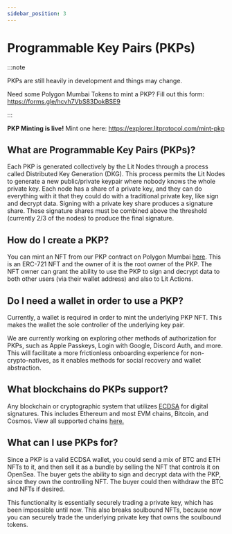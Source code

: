 ```yaml
---
sidebar_position: 3
---
```


# Programmable Key Pairs (PKPs)

:::note

PKPs are still heavily in development and things may change.

Need some Polygon Mumbai Tokens to mint a PKP? Fill out this form: https://forms.gle/hcvh7VbS83DokBSE9

:::

**PKP Minting is live!**
Mint one here: https://explorer.litprotocol.com/mint-pkp

## What are Programmable Key Pairs (PKPs)?

Each PKP is generated collectively by the Lit Nodes through a process called Distributed Key Generation (DKG). This process permits the Lit Nodes to generate a new public/private keypair where nobody knows the whole private key. Each node has a share of a private key, and they can do everything with it that they could do with a traditional private key, like sign and decrypt data. Signing with a private key share produces a signature share. These signature shares must be combined above the threshold (currently 2/3 of the nodes) to produce the final signature.

## How do I create a PKP?

You can mint an NFT from our PKP contract on Polygon Mumbai [here](https://explorer.litprotocol.com/mint-pkp). This is an ERC-721 NFT and the owner of it is the root owner of the PKP. The NFT owner can grant the ability to use the PKP to sign and decrypt data to both other users (via their wallet address) and also to Lit Actions.

## Do I need a wallet in order to use a PKP?

Currently, a wallet is required in order to mint the underlying PKP NFT. This makes the wallet the sole controller of the underlying key pair. 

We are currently working on exploring other methods of authorization for PKPs, such as Apple Passkeys, Login with Google, Discord Auth, and more. This will facilitate a more frictionless onboarding experience for non-crypto-natives, as it enables methods for social recovery and wallet abstraction. 

## What blockchains do PKPs support?

Any blockchain or cryptographic system that utilizes [ECDSA](https://blog.cloudflare.com/ecdsa-the-digital-signature-algorithm-of-a-better-internet/) for digital signatures. This includes Ethereum and most EVM chains, Bitcoin, and Cosmos. View all supported chains [here.](/Support/supportedChains#programmable-key-pairs)

## What can I use PKPs for?

Since a PKP is a valid ECDSA wallet, you could send a mix of BTC and ETH NFTs to it, and then sell it as a bundle by selling the NFT that controls it on OpenSea. The buyer gets the ability to sign and decrypt data with the PKP, since they own the controlling NFT. The buyer could then withdraw the BTC and NFTs if desired.

This functionality is essentially securely trading a private key, which has been impossible until now. This also breaks soulbound NFTs, because now you can securely trade the underlying private key that owns the soulbound tokens.

